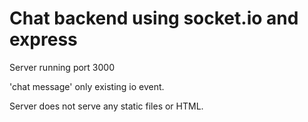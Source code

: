 # Chat backend using socket.io and express

Server running port 3000

'chat message' only existing io event.

Server does not serve any static files or HTML.
